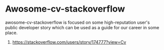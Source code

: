 # Awosome-cv-stackoverflow
awosome-cv-stackoverflow is focused on some high-reputation user's public developer story which can be used as a guide for our career in some place. 

1. https://stackoverflow.com/users/story/174777?view=Cv
